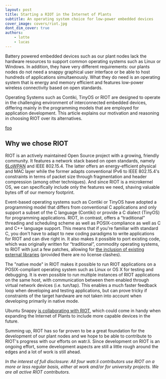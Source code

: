 ```yaml
---
layout: post
title: Starting a RIOT in the Internet of Plants
subtitle: An operating system choice for low-power embedded devices
cover_image: covers/riot.jpg
dont_dim_cover: true
authors:
    - lotte
    - lucas
---
```


Battery powered embedded devices such as our plant nodes lack the hardware resources to support common operating systems such as Linux or Windows. In addition, they have very different requirements: our plants nodes do not need a snappy graphical user interface or be able to host hundreds of applications simultaenously. What they do need is an operating system that is energy and memory efficient and features low-power wireless connectivity based on open standards.

Operating Systems such as Contiki, TinyOS or RIOT are designed to operate in the challenging environment of interconnected embedded devices, differing mainly in the programming models that are employed for application development. This article explains our motivation and reasoning in choosing RIOT over its alternatives.

<!-- more -->

[foo](http://pad.spline.de/aSOpw474Un)

## Why we chose RIOT

RIOT is an actively maintained Open Source project with a growing, friendly community. It features a network stack based on open standards, namely [6LoWPAN](https://tools.ietf.org/html/rfc6282) and IEEE 802.15.4. The latter offers an energy-efficient physical and MAC layer while the former adapts conventional IPv6 to IEEE 802.15.4's constraints in terms of packet size through fragmentation and header compression (among other techniques). And since RIOT is a microkernel OS, we can specifically include only the features we need, shaving valuable bytes off of our memory footprint.

Event-based operating systems such as Contiki or TinyOS have adopted a programming model that differs from conventional C applications and only support a subset of the C language (Contiki) or provide a C dialect (TinyOS) for programming applications. RIOT, in contrast, offers a “traditional” threading and scheduling scheme as well as POSIX-compliance as well as C and C++ language support. This means that if you're familiar with standard C, you don't have to adapt to new coding paradigms to write applications for RIOT and can dive right in. It also makes it possible to port existing code, which was originally written for “traditional”, commodity operating systems, to RIOT with just a few patches, allowing for [the inclusion of existing external libraries](https://github.com/RIOT-OS/RIOT/tree/master/pkg) (provided there are no license clashes).

The "native mode" in RIOT makes it possible to run RIOT applications on a POSIX-compliant operating system such as Linux or OS X for testing and debugging. It is even possible to run multiple instances of RIOT applications on the same host, with communication between them enabled through virtual network devices (i.e. tun/tap). This enables a much faster feedback loop when developing and testing applications, but can prove tricky if constraints of the target hardware are not taken into account when developing primarily in native mode.

Ubuntu Snappy [is collaborating with RIOT](http://www.ubuntu.com/things), which could come in handy when expanding the Internet of Plants to include more capable devices in the future.

Summing up, RIOT has so far proven to be a great foundation for the development of our plant nodes and we hope to be able to contribute to RIOT's progress with our efforts on watr.li. Since development on RIOT is an ongoing effort, some development aspects are still a little rough around the edges and a lot of work is still ahead.

*In the interest of full disclosure: All four watr.li contributors use RIOT on a more or less regular basis, either at work and/or for university projects. We are all active RIOT contributors.*

